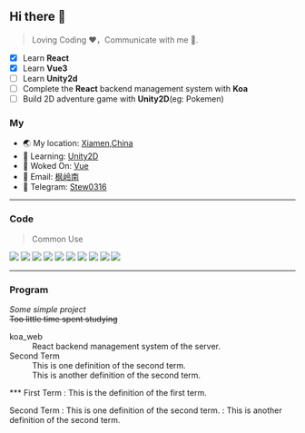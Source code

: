 ## Hi there 👋
> Loving Coding ❤，Communicate with me 📨.

- [x] Learn **React**
- [x] Learn **Vue3**
- [ ] Learn **Unity2d**
- [ ] Complete the **React** backend management system with **Koa**
- [ ] Build 2D adventure game with **Unity2D**(eg: Pokemen)

### My
- 🌏 My location: [Xiamen,China](https://maps.app.goo.gl/xVGLVgiedMXWrWz89)
- 🌱 Learning: [Unity2D](https://docs.unity3d.com/cn/2022.3/Manual/Unity2D.html)
- 👷 Woked On: [Vue](https://cn.vuejs.org/)
- 📝 Email: [枫岭南](mailto:lin185975315@gmail.com)
- 🤝 Telegram: [Stew0316](https://t.me/Stew0316)
***
### Code
> Common Use

![](https://img.shields.io/badge/JavaScript-ffbc61)	![](https://img.shields.io/badge/Vue-2-FFB6C1)	![](https://img.shields.io/badge/Vue-3-skyblue)		![](https://img.shields.io/badge/React-00BFFF)	![](https://img.shields.io/badge/HTML-48D1CC)	![](https://img.shields.io/badge/CSS-green)	![](https://img.shields.io/badge/Mapbox-gold)	![](https://img.shields.io/badge/Leaflet-DAA520)	![](https://img.shields.io/badge/Unity-coral)	![](https://img.shields.io/badge/C_Sharp-dimgray)	

***
### Program
*Some simple project*  
~~Too little time spent studying~~

<dl>
  <dt>koa_web</dt>
  <dd>
  	React backend management system of the server.
	</dd>
  <dt>Second Term</dt>
  <dd>This is one definition of the second term. </dd>
  <dd>This is another definition of the second term.</dd>
</dl>
***
First Term
: This is the definition of the first term.

Second Term
: This is one definition of the second term.
: This is another definition of the second term.
